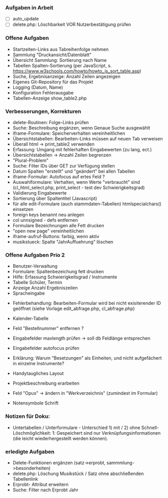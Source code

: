 ﻿
###  Aufgaben in Arbeit

- [ ] auto_update 
- [ ] delete.php: Löschbarkeit VOR Nutzerbestätigung prüfen

### Offene Aufgaben 
* Startzeiten-Links aus Tabreihenfolge nehmen 
* Sammlung "Druckansicht/Datenblatt" 
* Übersicht Sammlung: Sortierung nach Name
* Tabellen Spalten-Sortierung (per JavaScript, s. https://www.w3schools.com/howto/howto_js_sort_table.asp) 
* Suche, Ergebnisanzeige: Anzahl Zeilen angezeigen  
* Eigenes Git-Repository für das Projekt 
* Logging (Datum, Name)
* Konfiguration Fehlerausgabe
* Tabellen-Anzeige show_table2.php

### Verbesserungen, Korrekturen 
* delete-Routinen: Folge-Links prüfen  
* Suche: Beschreibung ergänzen, wenn Genaue Suche ausgewählt 
* iframe-Formulare: Speicherverhalten vereinheitlichen 
* Übersichtstabellen: Bearbeiten-Links müssen auf neuen Tab verweisen
* Überall html -> print_table2 verwenden
* Erfassung: Umgang mit fehlerhaften Eingabewerten (zu lang, ect.)
* Übersichtstabellen -> Anzahl Zeilen begrenzen
* "Plural-Problem" 
* Suche: Filter IDs über GET zur Verfügung stellen
* Datum Spalten "erstellt" und "geändert" bei allen Tabellen
* iframe-Formular: Autofocus auf ertes Feld ? 
* Auswahlformulare: Verhalten, wenn Werte "verbraucht" sind (cl_html_select.php, print_select - test dev Schwierigkeitsgrad) 
* Validierung Eingabewerte
* Sortierung über Spaltentitel (Javascript)
* für alle edit-Formulare (auch stammdaten-Tabellen) htmlspecialchars() einsetzen
* foreign keys benannt neu anlegen 
* col unnsigned - defs entfernen 
* Formulare Bezeichnungen alle Fett drucken 
* "open new page" vereinheitlichen 
* iframe-aufruf-Buttons: farbig, wenn aktiv 
* musikstueck: Spalte "JahrAuffuehrung" löschen

### Offene Aufgaben Prio 2
* Benutzer-Verwaltung  
* Formulare: Spaltenbezeichung fett drucken 
* Hilfe: Erfassung Schwierigkeitsgrad / Instrumente 
* Tabelle Schüler, Termin 
* Anzeige Anzahl Ergebniszeilen
* Spracheingabe 
- Fehlerbehandlung: Bearbeiten-Formular wird bei nicht exisiterender ID geöffnet (siehe Vorlage edit_abfrage.php, cl_abfrage.php) 
* Kalender-Tabelle 
* Feld "Bestellnummer" entfernen ?
* Eingabefelder maxlength prüfen -> soll db Feldlänge entsprechen 
* Eingabefelder autofocus prüfen 
* Erklärung: Warum "Besetzungen" als Einheiten, und nicht aufgefächert in einzelne Instrumente? 
* Handytaugliches Layout 

* Projektbeschreibung erarbeiten 
* Feld "Opus" -> ändern in "Werkverzeichnis" (zumindest im Formular)
* Notensymbole Schrift



### Notizen für Doku: 
* Untertabellen / Unterformulare - Unterschied 1) mit / 2) ohne Schnell-Löschmöglichkeit: 1: Gespeichert sind nur Verknüpfungsinformationen (die leicht wiederhergestellt werden können).    


### erledigte Aufgaben 
* Delete-Funktionen ergänzen (satz->erprobt, sammmlung->besonderheiten) 
* delete.php: Löschung Musikstück / Satz ohne abschließenden Tabellenlink  
* Erprobt- Attribut erweitern 
* Suche: Filter nach Erprobt Jahr
